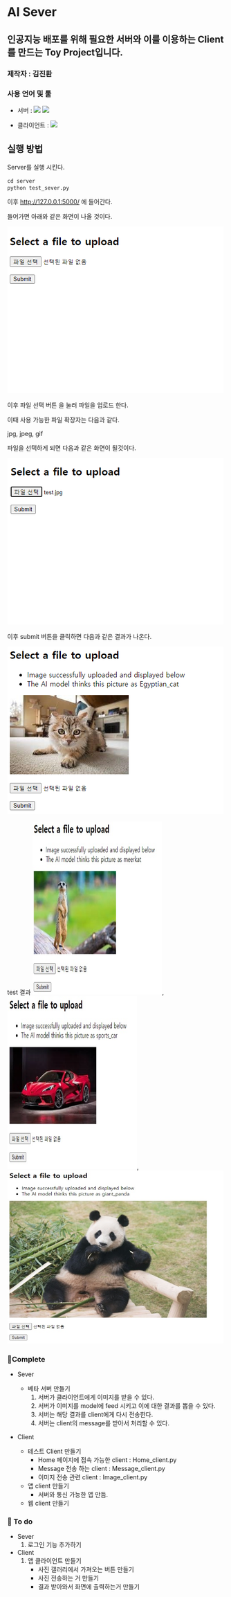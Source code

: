 # AI Sever
## 인공지능 배포를 위해 필요한 서버와 이를 이용하는 Client를 만드는 Toy Project입니다.

### 제작자 : 김진환

### 사용 언어 및 툴

- 서버 : <img src="https://img.shields.io/badge/Python-3776AB?style=flat-square&logo=Python&logoColor=white"/> <img src="https://img.shields.io/badge/Flask-000000?style=flat-square&logo=Flask&logoColor=white"/>

- 클라이언트 : <img src="https://img.shields.io/badge/Flutter-02569B?style=flat-square&logo=Flutter&logoColor=white"/>

## 실행 방법

Server를 실행 시킨다.
```
cd server
python test_sever.py
```
이후 http://127.0.0.1:5000/ 에 들어간다.

들어가면 아래와 같은 화면이 나올 것이다.

<img src="./image_source/server_entrance.png">

이후 파일 선택 버튼 을 눌러 파일을 업로드 한다.

이때 사용 가능한 파일 확장자는 다음과 같다.

jpg, jpeg, gif

파일을 선택하게 되면 다음과 같은 화면이 될것이다.

<img src="./image_source/file_selected.png">

이후 submit 버튼을 클릭하면 다음과 같은 결과가 나온다.

<img src = "./image_source/success_image.png">

test 결과
<img src = "./image_source/test2_result.jpg" width = 300, height = 400>,  <img src = "./image_source/test4_result.jpg" width = 300, height = 400>, <img src = "./image_source/test3_result.jpg" width = 500, height = 400>


### 🤘Complete
- Sever
    - 베타 서버 만들기
        1. 서버가 클라이언트에게 이미지를 받을 수 있다.
        2. 서버가 이미지를 model에 feed 시키고 이에 대한 결과를 뽑을 수 있다.
        3. 서버는 해당 결과를 client에게 다시 전송한다.
        4. 서버는 client의 message를 받아서 처리할 수 있다.

- Client
    - 테스트 Client 만들기
        - Home 페이지에 접속 가능한 client : Home_client.py
        - Message 전송 하는 client : Message_client.py
        - 이미지 전송 관련 client : Image_client.py
    - 앱 client 만들기
        - 서버와 통신 가능한 앱 만듬.
    - 웹 client 만들기
### 💪 To do

- Sever
    1. 로그인 기능  추가하기
- Client
  1. 앱 클라이언트 만들기
        - 사진 갤러리에서 가져오는 버튼 만들기
        - 사진 전송하는 거 만들기
        - 결과 받아와서 화면에 출력하는거 만들기
  







